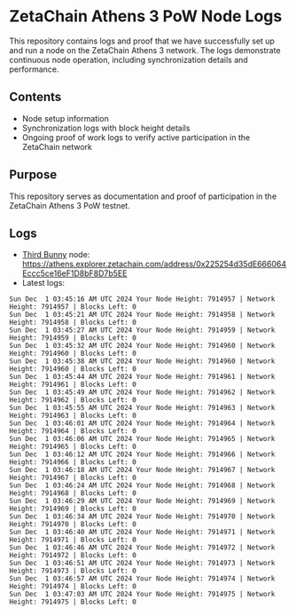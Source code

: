# ZetaChain Athens 3 PoW Node Logs
This repository contains logs and proof that we have successfully set up and run a node on the ZetaChain Athens 3 network. The logs demonstrate continuous node operation, including synchronization details and performance.

## Contents
- Node setup information
- Synchronization logs with block height details
- Ongoing proof of work logs to verify active participation in the ZetaChain network

## Purpose
This repository serves as documentation and proof of participation in the ZetaChain Athens 3 PoW testnet.

## Logs

- [Third Bunny](https://thirdbunny.xyz/) node: https://athens.explorer.zetachain.com/address/0x225254d35dE666064Eccc5ce16eF1D8bF8D7b5EE
- Latest logs:
```
Sun Dec  1 03:45:16 AM UTC 2024 Your Node Height: 7914957 | Network Height: 7914957 | Blocks Left: 0
Sun Dec  1 03:45:21 AM UTC 2024 Your Node Height: 7914958 | Network Height: 7914958 | Blocks Left: 0
Sun Dec  1 03:45:27 AM UTC 2024 Your Node Height: 7914959 | Network Height: 7914959 | Blocks Left: 0
Sun Dec  1 03:45:32 AM UTC 2024 Your Node Height: 7914960 | Network Height: 7914960 | Blocks Left: 0
Sun Dec  1 03:45:38 AM UTC 2024 Your Node Height: 7914960 | Network Height: 7914960 | Blocks Left: 0
Sun Dec  1 03:45:44 AM UTC 2024 Your Node Height: 7914961 | Network Height: 7914961 | Blocks Left: 0
Sun Dec  1 03:45:49 AM UTC 2024 Your Node Height: 7914962 | Network Height: 7914962 | Blocks Left: 0
Sun Dec  1 03:45:55 AM UTC 2024 Your Node Height: 7914963 | Network Height: 7914963 | Blocks Left: 0
Sun Dec  1 03:46:01 AM UTC 2024 Your Node Height: 7914964 | Network Height: 7914964 | Blocks Left: 0
Sun Dec  1 03:46:06 AM UTC 2024 Your Node Height: 7914965 | Network Height: 7914965 | Blocks Left: 0
Sun Dec  1 03:46:12 AM UTC 2024 Your Node Height: 7914966 | Network Height: 7914966 | Blocks Left: 0
Sun Dec  1 03:46:18 AM UTC 2024 Your Node Height: 7914967 | Network Height: 7914967 | Blocks Left: 0
Sun Dec  1 03:46:24 AM UTC 2024 Your Node Height: 7914968 | Network Height: 7914968 | Blocks Left: 0
Sun Dec  1 03:46:29 AM UTC 2024 Your Node Height: 7914969 | Network Height: 7914969 | Blocks Left: 0
Sun Dec  1 03:46:34 AM UTC 2024 Your Node Height: 7914970 | Network Height: 7914970 | Blocks Left: 0
Sun Dec  1 03:46:40 AM UTC 2024 Your Node Height: 7914971 | Network Height: 7914971 | Blocks Left: 0
Sun Dec  1 03:46:46 AM UTC 2024 Your Node Height: 7914972 | Network Height: 7914972 | Blocks Left: 0
Sun Dec  1 03:46:51 AM UTC 2024 Your Node Height: 7914973 | Network Height: 7914973 | Blocks Left: 0
Sun Dec  1 03:46:57 AM UTC 2024 Your Node Height: 7914974 | Network Height: 7914974 | Blocks Left: 0
Sun Dec  1 03:47:03 AM UTC 2024 Your Node Height: 7914975 | Network Height: 7914975 | Blocks Left: 0
```
